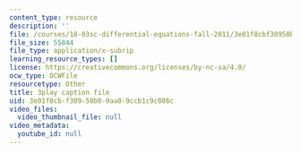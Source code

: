 ```yaml
---
content_type: resource
description: ''
file: /courses/18-03sc-differential-equations-fall-2011/3e01f8cbf30950b09aa89ccb1c9c886c_zreI4HllD80.vtt
file_size: 55844
file_type: application/x-subrip
learning_resource_types: []
license: https://creativecommons.org/licenses/by-nc-sa/4.0/
ocw_type: OCWFile
resourcetype: Other
title: 3play caption file
uid: 3e01f8cb-f309-50b0-9aa8-9ccb1c9c886c
video_files:
  video_thumbnail_file: null
video_metadata:
  youtube_id: null
---
```

